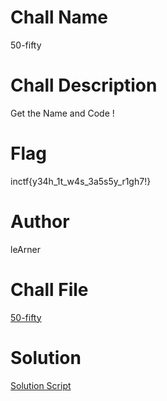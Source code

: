 # Chall Name
50-fifty

# Chall Description
Get the Name and Code !

# Flag
inctf{y34h_1t_w4s_3a5s5y_r1gh7!}

# Author
leArner 

# Chall File
[50-fifty](Handout/50-fifty.exe)

# Solution 
[Solution Script](Admin/sol.py)
